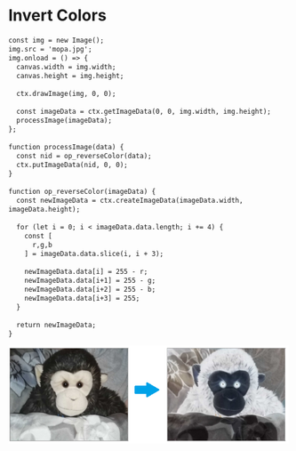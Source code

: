 # Invert Colors

```
const img = new Image();
img.src = 'mopa.jpg';
img.onload = () => {
  canvas.width = img.width;
  canvas.height = img.height;

  ctx.drawImage(img, 0, 0);

  const imageData = ctx.getImageData(0, 0, img.width, img.height);
  processImage(imageData);
};

function processImage(data) {
  const nid = op_reverseColor(data);
  ctx.putImageData(nid, 0, 0);
}

function op_reverseColor(imageData) {
  const newImageData = ctx.createImageData(imageData.width, imageData.height);

  for (let i = 0; i < imageData.data.length; i += 4) {
    const [
      r,g,b
    ] = imageData.data.slice(i, i + 3);

    newImageData.data[i] = 255 - r;
    newImageData.data[i+1] = 255 - g;
    newImageData.data[i+2] = 255 - b;
    newImageData.data[i+3] = 255;
  }

  return newImageData;
}
```

![Image with Inverted Colors](https://github.com/damianc/dev-notes/blob/master/canvas/_images/id-invert-colors.png)